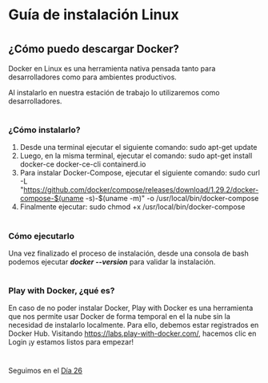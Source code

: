 # Guía de instalación  Linux 

#
## ¿Cómo puedo descargar Docker?


Docker en Linux es una herramienta nativa pensada tanto para desarrolladores como para ambientes productivos. 

Al instalarlo en nuestra estación de trabajo lo utilizaremos como desarrolladores.

#
### ¿Cómo instalarlo?



1) Desde una terminal ejecutar el siguiente comando: sudo apt-get update 
2) Luego, en la misma terminal, ejecutar el comando: sudo apt-get install docker-ce docker-ce-cli containerd.io
3) Para instalar Docker-Compose, ejecutar el siguiente comando: sudo curl -L "https://github.com/docker/compose/releases/download/1.29.2/docker-compose-$(uname -s)-$(uname -m)" -o /usr/local/bin/docker-compose 
4) Finalmente ejecutar: sudo chmod +x /usr/local/bin/docker-compose


#
### Cómo ejecutarlo


Una vez finalizado el proceso de instalación, desde una consola de bash podemos ejecutar ***docker --version*** para validar la instalación.

#
### Play with Docker, ¿qué es?


En caso de no poder instalar Docker, Play with Docker es una herramienta que nos permite usar Docker de forma temporal en el la nube sin la necesidad de instalarlo
localmente.
Para ello, debemos estar registrados en Docker Hub. Visitando https://labs.play-with-docker.com/, hacemos clic en Login ¡y estamos listos para empezar!

#
#
#
#
#
Seguimos en el [Día 26](day26.md)
